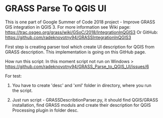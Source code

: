 # GRASS Parse To QGIS UI

This is one part of Google Summer of Code 2018 project - Improve GRASS GIS integration in QGIS 3.
For more information see Wiki page: https://trac.osgeo.org/grass/wiki/GSoC/2018/IntegrationInQGIS3
Or GitHub: https://github.com/radeknovotny94/GRASSIntegrationInQGIS3

First step is creating parser tool which create UI description for QGIS from GRASS description. This implementation is going on this GitHub page.

How run this script:
In this moment script not run on Windows > https://github.com/radeknovotny94/GRASS_Parse_to_QGIS_UI/issues/6

For test:
1. You have to create 'desc' and 'xml' folder in directory, where you run the script.

2. Just run script - GRASSDescribtionParser.py, it should find QGIS/GRASS installation, find GRASS moduls and create their description for QGIS Processing plugin in folder desc.


